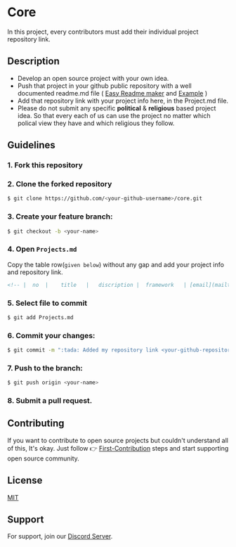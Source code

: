 # Core 

In this project, every contributors must add their individual project repository link.

## Description
- Develop an open source project with your own idea. 
- Push that project in your github public repository with a well documented readme.md file ( [Easy Readme maker](https://readme.so/) and [Example](https://github.com/samiurprapon/samiurprapon.github.io)  ) 
- Add that repository link with your project info here, in the Project.md file. 
- Please do not submit any specific **political** & **religious** based project idea. So that every each of us can use the project no matter which polical view they have and which religious they follow.

## Guidelines

### 1. Fork this repository

### 2. Clone the forked repository
```bash
$ git clone https://github.com/<your-github-username>/core.git
```

### 3. Create your feature branch:
```bash
$ git checkout -b <your-name>
```

### 4. Open `Projects.md`
Copy the table row(`given below`) without any gap and add your project info and repository link.

```md
<!-- |  no  |    title   |   discription |  framework   | [email](mailto:yourmail@mail.com)  |  [visit](your-github-project)    |   NULL    | -->
```

### 5. Select file to commit
```bash
$ git add Projects.md
```

### 6. Commit your changes:

```bash
$ git commit -m ":tada: Added my repository link <your-github-repository>"
```

### 7. Push to the branch:
```bash
$ git push origin <your-name>
```

### 8. Submit a pull request.

## Contributing

If you want to contribute to open source projects but couldn't understand all of this, It's okay. Just follow 👉 [First-Contribution](GUIDE.md) steps and start supporting open source community.


## License

[MIT](https://choosealicense.com/licenses/mit/)

## Support

For support, join our [Discord Server](https://discord.gg/cwAd9ey5).